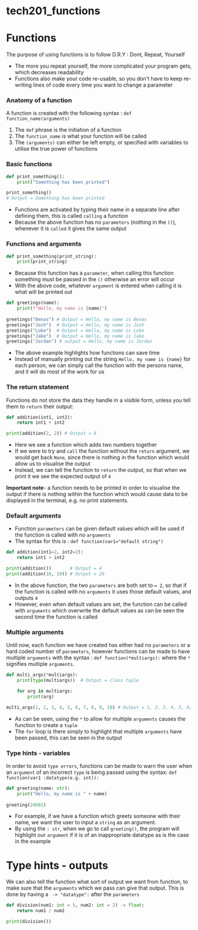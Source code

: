 # tech201_functions

# Functions
The purpose of using functions is to follow D.R.Y : Dont, Repeat, Yourself
* The more you repeat yourself, the more complicated your program gets, which decreases readability
* Functions also make your code re-usable, so you don't have to keep re-writing lines of code every time you want to change a parameter

### Anatomy of a function
A function is created with the following syntax : `def function_name(arguments)`
1) The `def` phrase is the initiation of a function
2) The `function_name` is what your function will be called
3) The `(arguments)` can either be left empty, or specified with variables to utilise the true power of functions

### Basic functions
````python
def print_something():
    print("Something has been printed")

print_something()
# Output = Something has been printed
````
* Functions are activated by typing their name in a separate line after defining them, this is called `calling` a function
* Because the above function has no `parameters` (nothing in the `()`), whenever it is `called` it gives the same output

### Functions and arguments
````python
def print_something(print_string):
    print(print_string)
````
* Because this function has a `parameter`, when calling this function something must be passed in the `()` otherwise an error will occur
* With the above code, whatever `argument` is entered when calling it is what will be printed out
````python
def greetings(name):
    print(f"Hello, my name is {name}")
    
greetings("Benas") # Output = Hello, my name is Benas
greetings("Josh")  # Output = Hello, my name is Josh
greetings("Luke")  # Output = Hello, my name is Luke
greetings("Jake")  # Output = Hello, my name is Jake
greetings("Jordan") # output = Hello, my name is Jordan
````
* The above example highlights how functions can save time
* Instead of manually printing out the string `Hello, my name is {name}` for each person, we can simply call the function with the persons name, and it will do most of the work for us

### The return statement
Functions do not store the data they handle in a visible form, unless you tell them to `return` their output:
````python
def addition(int1, int2):
    return int1 + int2

print(addition(2, 2)) # Output = 4
````
* Here we see a function which adds two numbers together
* If we were to try and `call` the function without the `return` argument, we would get back `None`, since there is nothing in the function which would allow us to visualise the output
* Instead, we can tell the function to `return` the output, so that when we print it we see the expected output of `4`

**Important note**- a function needs to be printed in order to visualise the output if there is nothing within the function which would cause data to be displayed in the terminal, e.g. no print statements.

### Default arguments
* Function `parameters` can be given default values which will be used if the function is called with no `arguments`
* The syntax for this is : `def function(var1="default string")`
````python
def addition(int1=2, int2=2):
    return int1 + int2

print(addition())       # Output = 4
print(addition(10, 10)) # Output = 20
````
* In the above function, the two `parameters` are both set to `= 2`, so that if the function is called with no `arguments` it uses those default values, and outputs `4`
* However, even when default values are set, the function can be called with `arguments` which overwrite the default values as can be seen the second time the function is called

### Multiple arguments
Until now, each function we have created has either had no `parameters` or a hard coded number of `parameters`, however functions can be made to have multiple `arguments` with the syntax : `def function(*multiargs):` where the `*` signifies multiple `arguments`.

````python
def multi_args(*multiargs):
    print(type(multiargs))  # Output = class tuple

    for arg in multiargs:
        print(arg)

multi_args(1, 2, 3, 4, 5, 6, 7, 8, 9, 10) # Output = 1, 2, 3, 4, 5, 6, 7, 8, 9, 10
````
* As can be seen, using the `*` to allow for multiple `arguments` causes the function to create a `tuple`
* The `for` loop is there simply to highlight that multiple `arguments` have been passed, this can be seen in the output

### Type hints - variables
In order to avoid `type errors`, functions can be made to warn the user when an `argument` of an incorrect `type` is being passed using the syntax: `def function(var1 :datatype(e.g. int)):`
````python
def greeting(name: str):
    print("Hello, my name is " + name)
    
greeting(24601)
````
* For example, if we have a function which greets someone with their name, we want the user to input a `string` as an argument.
* By using the `: str`, when we go to call `greeting()`, the program will highlight our `argument` if it is of an inappropriate datatype as is the case in the example

# Type hints - outputs
We can also tell the function what sort of output we want from function, to make sure that the `arguments` which we pass can give that output. This is done by having a ` -> "datatype":` after the `parameters`
````python
def division(num1: int = 5, num2: int = 2) -> float:
    return num1 / num2

print(division())


